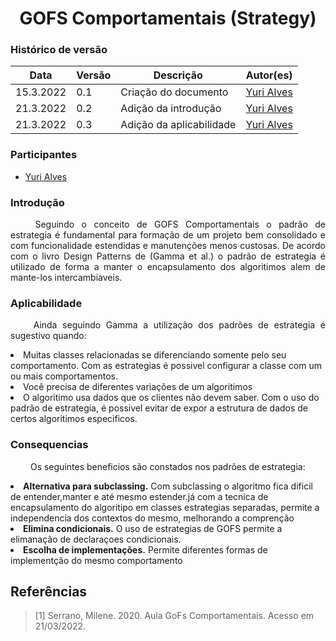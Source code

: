 # <center> GOFS Comportamentais (Strategy)

### Histórico de versão<br>

| Data      | Versão | Descrição                | Autor(es)                                   |
| --------- | ------ | ------------------------ | ------------------------------------------- |
| 15.3.2022 | 0.1    | Criação do documento     | [Yuri Alves](https://github.com/yuriAlves5) |
| 21.3.2022 | 0.2    | Adição da introdução     | [Yuri Alves](https://github.com/yuriAlves5) |
| 21.3.2022 | 0.3    | Adição da aplicabilidade | [Yuri Alves](https://github.com/yuriAlves5) |

### Participantes

-   [Yuri Alves](https://github.com/yuriAlves5)

### Introdução

<p align="justify">&emsp;&emsp;
    Seguindo o conceito de GOFS Comportamentais o padrão de estrategia é fundamental para formação de um projeto bem consolidado e com funcionalidade estendidas e manutenções menos custosas. De acordo com o livro Design Patterns de (Gamma et al.) o padrão de estrategia é utilizado de forma a manter o encapsulamento dos algoritimos alem de mante-los intercambiaveis. 
</p>

### Aplicabilidade

<p align="justify">&emsp;&emsp; 
    Ainda seguindo Gamma a utilização dos padrões de estrategia é sugestivo quando:
    <li> Muitas classes relacionadas se diferenciando somente pelo seu comportamento. Com as estrategias é possivel configurar a classe com um ou mais comportamentos.
    </li>
    <li> Você precisa de diferentes variações de um algoritimos
    </li>
    <li> O algoritimo usa dados que os clientes não devem saber. Com o uso do padrão de estrategia, é possivel evitar de expor a estrutura de dados de certos algoritimos especificos.
    </li>
</p>

### Consequencias

<p align="justify">&emsp;&emsp;
    Os seguintes beneficios são constados nos padrões de estrategia:
    <li> <strong>Alternativa para subclassing.</strong> Com subclassing o algoritmo fica dificil de entender,manter e até mesmo estender.já com a tecnica de encapsulamento do algoritipo em classes estrategias separadas, permite a independencia dos contextos do mesmo, melhorando a comprenção
    </li>
    <li> <strong>Elimina condicionais.</strong> O uso de estrategias de GOFS permite a elimanação de declaraçoes condicionais.
    </li>
    <li> <strong>Escolha de implementações.</strong> Permite diferentes formas de implementção do mesmo comportamento
    </li>
</p>

## Referências

> [1] Serrano, Milene. 2020. Aula GoFs Comportamentais. Acesso em 21/03/2022.
